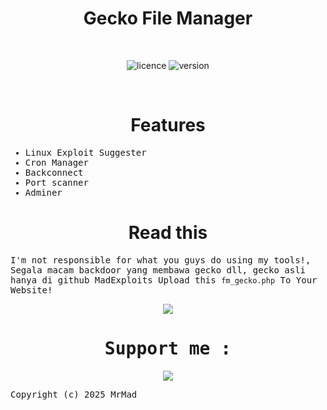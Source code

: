 
<div align="center"><h1>Gecko File Manager</h1></div>
<br>

<div align="center">
  
![licence](https://img.shields.io/badge/LICENE-GPL2.0-ebcb8b?style=flat-square)
![version](https://img.shields.io/badge/VERSION-1.0.2-a3be8c?style=flat-square)
  
 </div>
<br>


<div align="center"><h1>Features</h1></div>

<samp>

* Linux Exploit Suggester
* Cron Manager
* Backconnect
* Port scanner
* Adminer



</samp>
  

<div align="center"><h1>Read this</h1></div>

<samp>

I'm not responsible for what you guys do using my tools!, Segala macam backdoor yang membawa gecko dll, gecko asli hanya di github MadExploits
Upload this `fm_gecko.php` To Your Website!


<div align="center">
<img src="https://raw.githubusercontent.com/MadExploits/Gecko/main/image.png">  
</div>


<div align="center">
 <h1> Support me : </h1>
<a href="https://www.buymeacoffee.com/muhsatria"><img src="https://img.buymeacoffee.com/button-api/?text=Buy me a coffee&emoji=☕&slug=muhsatria&button_colour=FFDD00&font_colour=000000&font_family=Comic&outline_colour=000000&coffee_colour=ffffff" /></a>
</div>


Copyright (c) 2025 MrMad
</samp>

